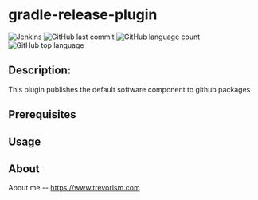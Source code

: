 # gradle-release-plugin
![Jenkins](https://img.shields.io/github/workflow/status/trevorism/gradle-release-plugin/master)
![GitHub last commit](https://img.shields.io/github/last-commit/trevorism/gradle-release-plugin)
![GitHub language count](https://img.shields.io/github/languages/count/trevorism/gradle-release-plugin)
![GitHub top language](https://img.shields.io/github/languages/top/trevorism/gradle-release-plugin)


## Description:

This plugin publishes the default software component to github packages

## Prerequisites


## Usage



## About

About me -- https://www.trevorism.com